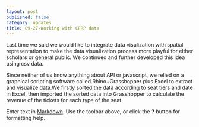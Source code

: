 ```yaml
---
layout: post
published: false
category: updates
title: 09-27-Working with CFRP data
---
```

Last time we said we would like to integrate data visulization with spatial representation to make the data visualization process more playful for either scholars or general public. We continued and further developed this idea using csv data.

Since neither of us know anything about API or javascript, we relied on a graphical scripting software called Rhino+Grasshopper plus Excel to extract and visualize data.We firstly sorted the data according to seat tiers and date in Excel, then imported the sorted data into Grasshopper to calculate the revenue of the tickets for each type of the seat. 

Enter text in [Markdown](http://daringfireball.net/projects/markdown/). Use the toolbar above, or click the **?** button for formatting help.
